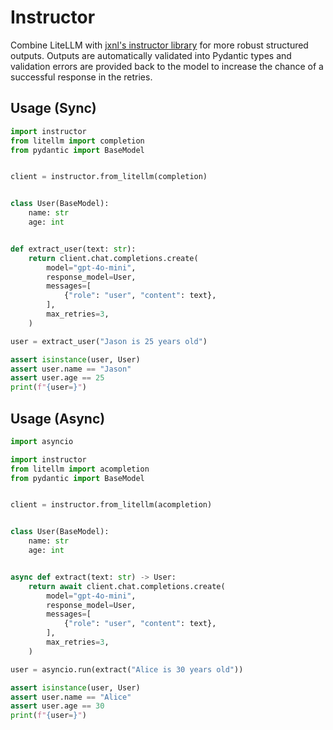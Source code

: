 # Instructor

Combine LiteLLM with [jxnl's instructor library](https://github.com/jxnl/instructor) for more robust structured outputs. Outputs are automatically validated into Pydantic types and validation errors are provided back to the model to increase the chance of a successful response in the retries.

## Usage (Sync)

```python
import instructor
from litellm import completion
from pydantic import BaseModel


client = instructor.from_litellm(completion)


class User(BaseModel):
    name: str
    age: int


def extract_user(text: str):
    return client.chat.completions.create(
        model="gpt-4o-mini",
        response_model=User,
        messages=[
            {"role": "user", "content": text},
        ],
        max_retries=3,
    )

user = extract_user("Jason is 25 years old")

assert isinstance(user, User)
assert user.name == "Jason"
assert user.age == 25
print(f"{user=}")
```

## Usage (Async)

```python
import asyncio

import instructor
from litellm import acompletion
from pydantic import BaseModel


client = instructor.from_litellm(acompletion)


class User(BaseModel):
    name: str
    age: int


async def extract(text: str) -> User:
    return await client.chat.completions.create(
        model="gpt-4o-mini",
        response_model=User,
        messages=[
            {"role": "user", "content": text},
        ],
        max_retries=3,
    )

user = asyncio.run(extract("Alice is 30 years old"))

assert isinstance(user, User)
assert user.name == "Alice"
assert user.age == 30
print(f"{user=}")
```
